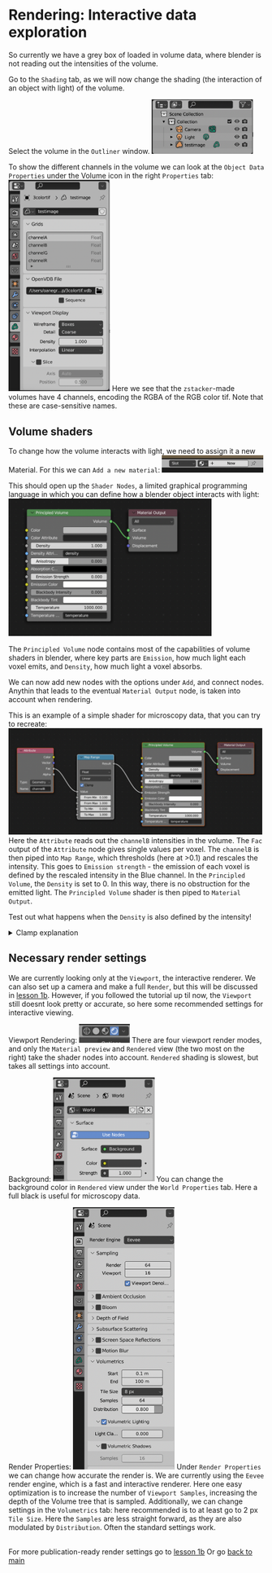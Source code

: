 # Rendering: Interactive data exploration 

So currently we have a grey box of loaded in volume data, where blender is not reading out the intensities of the volume. 

Go to the `Shading` tab, as we will now change the shading (the interaction of an object with light) of the volume. 

Select the volume in the `Outliner` window.
<img src="../figures/outliner.png" width="200"/>

To show the different channels in the volume we can look at the `Object Data Properties` under the Volume icon in the right `Properties` tab:
<img src="../figures/volume_channels.png"  width="200"/>
Here we see that the `zstacker`-made volumes have 4 channels, encoding the RGBA of the RGB color tif. Note that these are case-sensitive names.

## Volume shaders

To change how the volume interacts with light, we need to assign it a new Material. For this we can `Add a new material`:
<img src="../figures/add new material.png" width="200"/>

This should open up the `Shader Nodes`, a limited graphical programming language in which you can define how a blender object interacts with light:
<img src="../figures/default shader.png"  width="400"/>

The `Principled Volume` node contains most of the capabilities of volume shaders in blender, where key parts are `Emission`, how much light each voxel emits, and `Density`, how much light a voxel absorbs.

We can now add new nodes with the options under `Add`, and connect nodes. Anythin that leads to the eventual `Material Output` node, is taken into account when rendering. 

This is an example of a simple shader for microscopy data, that you can try to recreate:
<img src="../figures/simple 1a shader.png" width="500"/>
Here the `Attribute` reads out the `channelB` intensities in the volume. The `Fac` output of the `Attribute` node gives single values per voxel. 
The `channelB` is then piped into `Map Range`, which thresholds (here at  >0.1) and rescales the intensity. 
This goes to `Emission strength` - the emission of each voxel is defined by the rescaled intensity in the Blue channel. In the `Principled Volume`, the `Density` is set to 0. In this way, there is no obstruction for the emitted light. 
The `Principled Volume` shader is then piped to `Material Output`.

Test out what happens when the `Density` is also defined by the intensity!

<details><summary>Clamp explanation</summary> Clamping values in blender means to restrict to values between 0 and 1 </details>

## Necessary render settings

We are currently looking only at the `Viewport`, the interactive renderer. We can also set up a camera and make a full `Render`, but this will be discussed in [lesson 1b](./1b_cycles_emission_plus_density.md). However, if you followed the tutorial up til now, the `Viewport` still doesnt look pretty or accurate, so here some recommended settings for interactive viewing.

Viewport Rendering:
<img src="../figures/viewport render modes.png" width="100"/> There are four viewport render modes, and only the `Material preview` and `Rendered` view (the two most on the right) take the shader nodes into account. `Rendered` shading is slowest, but takes all settings into account. 

Background:
<img src="../figures/background color.png" width="200"/> You can change the background color in `Rendered` view under the `World Properties` tab. Here a full black is useful for microscopy data.

Render Properties:
<img src="../figures/render properties eevee.png" width="200"/>
Under `Render Properties` we can change how accurate the render is. We are currently using the `Eevee` render engine, which is a fast and interactive renderer. Here one easy optimization is to increase the number of `Viewport Samples`, increasing the depth of the Volume tree that is sampled.
Additionally, we can change settings in the `Volumetrics` tab: here recommended is to at least go to 2 px `Tile Size`. Here the `Samples` are less straight forward, as they are also modulated by `Distribution`. Often the standard settings work. 

\
For more publication-ready render settings go to [lesson 1b](./1b_cycles_emission_plus_density.md)
Or go [back to main](../README.md)